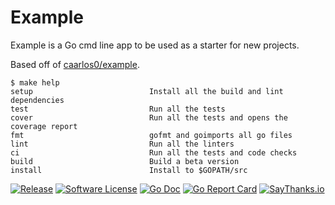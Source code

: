 # Example

Example is a Go cmd line app to be used as a starter for new projects.

Based off of [caarlos0/example](https://github.com/caarlos0/example).

```
$ make help
setup                          Install all the build and lint dependencies
test                           Run all the tests
cover                          Run all the tests and opens the coverage report
fmt                            gofmt and goimports all go files
lint                           Run all the linters
ci                             Run all the tests and code checks
build                          Build a beta version
install                        Install to $GOPATH/src
```

[![Release](https://img.shields.io/github/release/markphelps/example.svg?style=flat-square)](https://github.com/markphelps/example/releases/latest)
[![Software License](https://img.shields.io/badge/license-MIT-brightgreen.svg?style=flat-square)](LICENSE.md)
[![Go Doc](https://img.shields.io/badge/godoc-reference-blue.svg?style=flat-square)](http://godoc.org/github.com/markphelps/example)
[![Go Report Card](https://goreportcard.com/badge/github.com/markphelps/example?style=flat-square)](https://goreportcard.com/report/github.com/markphelps/example)
[![SayThanks.io](https://img.shields.io/badge/SayThanks.io-%E2%98%BC-1EAEDB.svg?style=flat-square)](https://saythanks.io/to/markphelps)
